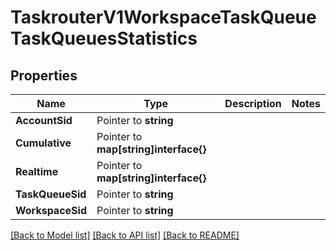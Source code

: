 # TaskrouterV1WorkspaceTaskQueueTaskQueuesStatistics

## Properties

Name | Type | Description | Notes
------------ | ------------- | ------------- | -------------
**AccountSid** | Pointer to **string** |  |
**Cumulative** | Pointer to **map[string]interface{}** |  |
**Realtime** | Pointer to **map[string]interface{}** |  |
**TaskQueueSid** | Pointer to **string** |  |
**WorkspaceSid** | Pointer to **string** |  |

[[Back to Model list]](../README.md#documentation-for-models) [[Back to API list]](../README.md#documentation-for-api-endpoints) [[Back to README]](../README.md)


